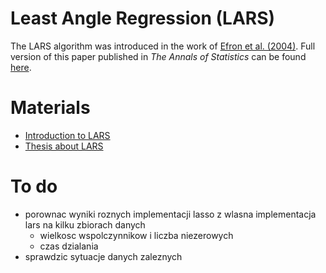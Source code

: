 # Least Angle Regression (LARS)

The LARS algorithm was introduced in the work of [Efron et al. (2004)](https://arxiv.org/abs/math/0406456). Full version of this paper published in *The Annals of Statistics* can be found [here](paper.pdf).

# Materials

- [Introduction to LARS](https://b-thi.github.io/pdfs/LARS.pdf)
- [Thesis about LARS](https://ir.library.louisville.edu/cgi/viewcontent.cgi?article=3487&context=etd)

# To do

- porownac wyniki roznych implementacji lasso z wlasna implementacja lars na kilku zbiorach danych
    - wielkosc wspolczynnikow i liczba niezerowych
    - czas dzialania
- sprawdzic sytuacje danych zaleznych
